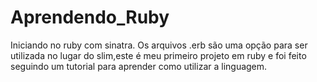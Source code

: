 # Aprendendo_Ruby
Iniciando no ruby com sinatra.
Os arquivos .erb são uma opção para ser utilizada no lugar do slim,este é meu primeiro projeto em ruby e foi feito seguindo um tutorial
para aprender como utilizar a linguagem.
